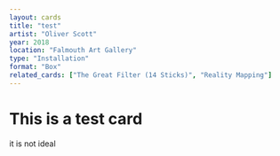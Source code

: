 ```yaml
---
layout: cards
title: "test"
artist: "Oliver Scott"
year: 2018
location: "Falmouth Art Gallery"
type: "Installation"
format: "Box"
related_cards: ["The Great Filter (14 Sticks)", "Reality Mapping"]
---
```

# This is a test card
it is not ideal
